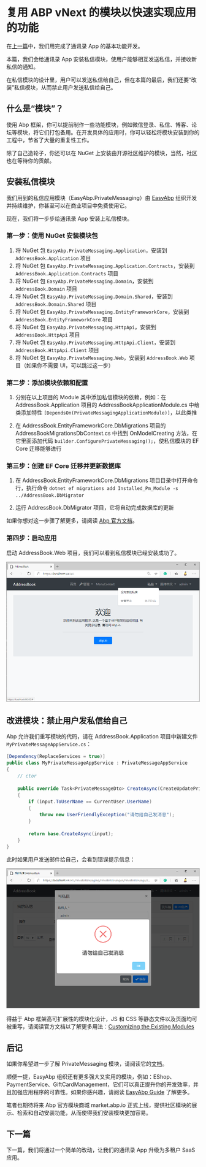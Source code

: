 # 复用 ABP vNext 的模块以快速实现应用的功能

在[上一篇](../../Using-ABP-VNext-To-Develop-An-Address-Book-Application-In-5-Minutes/zh/article.md)中，我们用完成了通讯录 App 的基本功能开发。

本篇，我们会给通讯录 App 安装私信模块，使用户能够相互发送私信，并接收新私信的通知。

在私信模块的设计里，用户可以发送私信给自己，但在本篇的最后，我们还要“改装”私信模块，从而禁止用户发送私信给自己。

## 什么是“模块”？

使用 Abp 框架，你可以提前制作一些功能模块，例如微信登录、私信、博客、论坛等模块，将它们打包备用。在开发具体的应用时，你可以轻松将模块安装到你的工程中，节省了大量的重复性工作。

除了自己造轮子，你还可以在 NuGet 上安装由开源社区维护的模块，当然，社区也在等待你的贡献。

## 安装私信模块

我们用到的私信应用模块（EasyAbp.PrivateMessaging）由 [EasyAbp](https://easyabp.io) 组织开发并持续维护，你甚至可以在商业项目中免费使用它。

现在，我们将一步步给通讯录 App 安装上私信模块。

### 第一步：使用 NuGet 安装模块包

1. 将 NuGet 包 `EasyAbp.PrivateMessaging.Application`，安装到 `AddressBook.Application` 项目
2. 将 NuGet 包 `EasyAbp.PrivateMessaging.Application.Contracts`，安装到 `AddressBook.Application.Contracts` 项目
3. 将 NuGet 包 `EasyAbp.PrivateMessaging.Domain`，安装到 `AddressBook.Domain` 项目
4. 将 NuGet 包 `EasyAbp.PrivateMessaging.Domain.Shared`，安装到 `AddressBook.Domain.Shared` 项目
5. 将 NuGet 包 `EasyAbp.PrivateMessaging.EntityFrameworkCore`，安装到 `AddressBook.EntityFrameworkCore` 项目
6. 将 NuGet 包 `EasyAbp.PrivateMessaging.HttpApi`，安装到 `AddressBook.HttpApi` 项目
7. 将 NuGet 包 `EasyAbp.PrivateMessaging.HttpApi.Client`，安装到 `AddressBook.HttpApi.Client` 项目
8. 将 NuGet 包 `EasyAbp.PrivateMessaging.Web`，安装到 `AddressBook.Web` 项目（如果你不需要 UI，可以跳过这一步）

### 第二步：添加模块依赖和配置

1. 分别在以上项目的 Module 类中添加私信模块的依赖，例如：在 AddressBook.Application 项目的 AddressBookApplicationModule.cs 中给类添加特性 `[DependsOn(PrivateMessagingApplicationModule)]`，以此类推

2. 在 AddressBook.EntityFrameworkCore.DbMigrations 项目的 AddressBookMigrationsDbContext.cs 中找到 OnModelCreating 方法，在它里面添加代码 `builder.ConfigurePrivateMessaging();`，使私信模块的 EF Core 迁移能够进行

### 第三步：创建 EF Core 迁移并更新数据库

1. 在 AddressBook.EntityFrameworkCore.DbMigrations 项目目录中打开命令行，执行命令 `dotnet ef migrations add Installed_Pm_Module -s ../AddressBook.DbMigrator`

2. 运行 AddressBook.DbMigrator 项目，它将自动完成数据库的更新

如果你想对这一步骤了解更多，请阅读 [Abp 官方文档](https://docs.abp.io/en/abp/latest/Tutorials/Part-1#add-database-migration)。

### 第四步：启动应用

启动 AddressBook.Web 项目，我们可以看到私信模块已经安装成功了。

![HomePage](images/HomePage.png)

## 改进模块：禁止用户发私信给自己

Abp 允许我们重写模块的代码，请在 AddressBook.Application 项目中新建文件 `MyPrivateMessageAppService.cs`：

```csharp
[Dependency(ReplaceServices = true)]
public class MyPrivateMessageAppService : PrivateMessageAppService
{
    // ctor

    public override Task<PrivateMessageDto> CreateAsync(CreateUpdatePrivateMessageDto input)
    {
        if (input.ToUserName == CurrentUser.UserName)
        {
            throw new UserFriendlyException("请勿给自己发消息");
        }
        
        return base.CreateAsync(input);
    }
}
```

此时如果用户发送邮件给自己，会看到错误提示信息：

![SendToSelf](images/SendToSelf.png)

得益于 Abp 框架高可扩展性的模块化设计，JS 和 CSS 等静态文件以及页面均可被重写，请阅读官方文档以了解更多用法：[Customizing the Existing Modules](https://docs.abp.io/en/abp/latest/Customizing-Application-Modules-Guide)

## 后记

如果你希望进一步了解 PrivateMessaging 模块，请阅读它的[文档](https://easyabp.io/modules/PrivateMessaging)。

顺便一提，EasyAbp 组织还有更多强大又实用的模块，例如：EShop、PaymentService、GiftCardManagement，它们可以真正提升你的开发效率，并且加强应用程序的可靠性。如果你感兴趣，请阅读 [EasyAbp Guide](https://github.com/EasyAbp/EasyAbpGuide) 了解更多。

笔者也期待将来 Abp 官方模块商城 market.abp.io 正式上线，提供社区模块的展示、检索和自动安装功能，从而使得我们安装模块更加容易。

## 下一篇

下一篇，我们将通过一个简单的改动，让我们的通讯录 App 升级为多租户 SaaS 应用。
